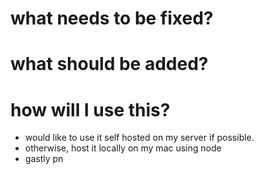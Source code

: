 # what needs to be fixed?



# what should be added?



# how will I use this?

- would like to use it self hosted on my server if possible. 
- otherwise, host it locally on my mac using node
- gastly pn